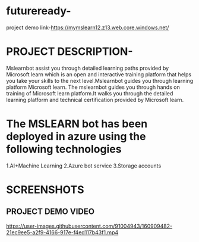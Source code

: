 # futureready-
project demo link-https://mymslearn12.z13.web.core.windows.net/


# PROJECT DESCRIPTION-
Mslearnbot assist you through detailed learning paths provided by Microsoft learn which is an open and interactive training platform that helps you take your skills to the next level.Mslearnbot guides you through learning platform Microsoft learn. The mslearnbot guides you through hands on training of Microsoft learn platform.It walks you through the detailed learning platform and technical certification provided by Microsoft learn.

# The MSLEARN bot has been deployed in azure using the following technologies
1.AI+Machine Learning
2.Azure bot service
3.Storage accounts

# SCREENSHOTS





## PROJECT DEMO VIDEO
https://user-images.githubusercontent.com/91004943/160909482-21ec9ee5-a2f9-4166-917e-f4ed117b43f1.mp4


